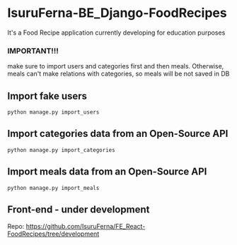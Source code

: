 # IsuruFerna-BE_Django-FoodRecipes

It's a Food Recipe application currently developing for education purposes

### IMPORTANT!!!

make sure to import users and categories first and then meals. Otherwise, meals can't make relations with categories, so meals will be not saved in DB

## Import fake users

`python manage.py import_users`

## Import categories data from an Open-Source API

`python manage.py import_categories`

## Import meals data from an Open-Source API

`python manage.py import_meals`

## Front-end - under development

Repo: https://github.com/IsuruFerna/FE_React-FoodRecipes/tree/development
